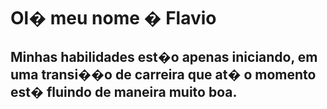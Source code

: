 # Ol� meu nome � Flavio

## Minhas habilidades est�o apenas iniciando, em uma transi��o de carreira que at� o momento est� fluindo de maneira muito boa.